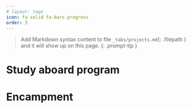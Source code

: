 ```yaml
---
# layout: tags
icon: fa-solid fa-bars-progress
order: 3
---
```

> Add Markdown syntax content to file `_tabs/projects.md`{: .filepath } and it will show up on this page.
{: .prompt-tip }
# Study aboard program

# Encampment